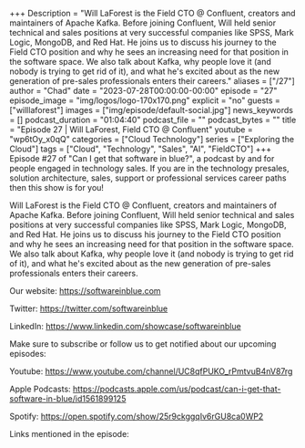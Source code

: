 +++
Description = "Will LaForest is the Field CTO @ Confluent, creators and maintainers of Apache Kafka. Before joining Confluent, Will held senior technical and sales positions at very successful companies like SPSS, Mark Logic, MongoDB, and Red Hat. He joins us to discuss his journey to the Field CTO position and why he sees an increasing need for that position in the software space. We also talk about Kafka, why people love it (and nobody is trying to get rid of it), and what he's excited about as the new generation of pre-sales professionals enters their careers."
aliases = ["/27"]
author = "Chad"
date = "2023-07-28T00:00:00-00:00"
episode = "27"
episode_image = "img/logos/logo-170x170.png"
explicit = "no"
guests = ["willlaforest"]
images = ["img/episode/default-social.jpg"]
news_keywords = []
podcast_duration = "01:04:40"
podcast_file = ""
podcast_bytes = ""
title = "Episode 27 | Will LaForest, Field CTO @ Confluent"
youtube = "wp6tOy_x0qQ"
categories = ["Cloud Technology"]
series = ["Exploring the Cloud"]
tags = ["Cloud", "Technology", "Sales", "AI", "FieldCTO"]
+++
Episode #27 of "Can I get that software in blue?", a podcast by and for people engaged in technology sales. If you are in the technology presales, solution architecture, sales, support or professional services career paths then this show is for you!

Will LaForest is the Field CTO @ Confluent, creators and maintainers of Apache Kafka. Before joining Confluent, Will held senior technical and sales positions at very successful companies like SPSS, Mark Logic, MongoDB, and Red Hat. He joins us to discuss his journey to the Field CTO position and why he sees an increasing need for that position in the software space. We also talk about Kafka, why people love it (and nobody is trying to get rid of it), and what he's excited about as the new generation of pre-sales professionals enters their careers.

Our website: https://softwareinblue.com

Twitter: https://twitter.com/softwareinblue

LinkedIn: https://www.linkedin.com/showcase/softwareinblue

Make sure to subscribe or follow us to get notified about our upcoming episodes:

Youtube: https://www.youtube.com/channel/UC8qfPUKO_rPmtvuB4nV87rg

Apple Podcasts: https://podcasts.apple.com/us/podcast/can-i-get-that-software-in-blue/id1561899125

Spotify: https://open.spotify.com/show/25r9ckggqIv6rGU8ca0WP2

Links mentioned in the episode:

